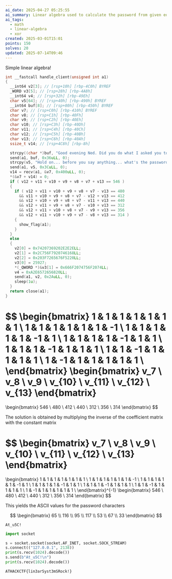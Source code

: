```yaml
---
ai_date: 2025-04-27 05:25:55
ai_summary: Linear algebra used to calculate the password from given equations
ai_tags:
  - math
  - linear-algebra
  - xor
created: 2025-03-01T15:01
points: 150
solves: 20
updated: 2025-07-14T09:46
---
```


Simple linear algebra!

```c
int __fastcall handle_client(unsigned int a1)
{
  __int64 v2[3]; // [rsp+10h] [rbp-4C0h] BYREF
  _WORD v3[5]; // [rsp+28h] [rbp-4A8h]
  __int64 v4; // [rsp+32h] [rbp-49Eh]
  char v5[64]; // [rsp+40h] [rbp-490h] BYREF
  __int64 buf[8]; // [rsp+80h] [rbp-450h] BYREF
  char v7; // [rsp+C0h] [rbp-410h] BYREF
  char v8; // [rsp+C1h] [rbp-40Fh]
  char v9; // [rsp+C2h] [rbp-40Eh]
  char v10; // [rsp+C3h] [rbp-40Dh]
  char v11; // [rsp+C4h] [rbp-40Ch]
  char v12; // [rsp+C5h] [rbp-40Bh]
  char v13; // [rsp+C6h] [rbp-40Ah]
  ssize_t v14; // [rsp+4C8h] [rbp-8h]

  strcpy((char *)buf, "Good evening Ned. Did you do what I asked you to do?\n");
  send(a1, buf, 0x36uLL, 0);
  strcpy(v5, "Hold on... before you say anything... what's the password?\n");
  send(a1, v5, 0x3CuLL, 0);
  v14 = recv(a1, &v7, 0x400uLL, 0);
  *(&v7 + v14) = 0;
  if ( v12 + v11 + v10 + v9 + v8 + v7 + v13 == 546 )
  {
    if ( v12 + v11 + v10 + v9 + v8 + v7 - v13 == 480
      && v11 + v10 + v9 + v8 + v7 - v12 + v13 == 412
      && v12 + v10 + v9 + v8 + v7 - v11 + v13 == 440
      && v12 + v11 + v9 + v8 + v7 - v10 + v13 == 312
      && v12 + v11 + v10 + v8 + v7 - v9 + v13 == 356
      && v12 + v11 + v10 + v9 + v7 - v8 + v13 == 314 )
    {
      show_flag(a1);
    }
  }
  else
  {
    v2[0] = 0x74207369202E2E2ELL;
    v2[1] = 0x2C756F7920746168LL;
    v2[2] = 0x203F7265676F5220LL;
    v3[0] = 25927;
    *(_QWORD *)&v3[1] = 0x666F2074756F2074LL;
    v4 = 0xA2E6572656820LL;
    send(a1, v2, 0x2AuLL, 0);
    sleep(1u);
  }
  return close(a1);
}
```

$$
\begin{bmatrix}
1 & 1 & 1 & 1 & 1 & 1 & 1 \\
1 & 1 & 1 & 1 & 1 & 1 & -1 \\
1 & 1 & 1 & 1 & 1 & -1 & 1 \\
1 & 1 & 1 & 1 & -1 & 1 & 1 \\
1 & 1 & 1 & -1 & 1 & 1 & 1 \\
1 & 1 & -1 & 1 & 1 & 1 & 1 \\
1 & -1 & 1 & 1 & 1 & 1 & 1 \\
\end{bmatrix}
\begin{bmatrix}
v_7 \\ v_8 \\ v_9 \\ v_{10} \\ v_{11} \\ v_{12} \\ v_{13}
\end{bmatrix}
=
\begin{bmatrix}
546 \\ 480 \\ 412 \\ 440 \\ 312 \\ 356 \\ 314
\end{bmatrix}
$$

The solution is obtained by multiplying the inverse of the coefficient matrix with the constant matrix

$$
\begin{bmatrix}
v_7 \\ v_8 \\ v_9 \\ v_{10} \\ v_{11} \\ v_{12} \\ v_{13}
\end{bmatrix}
= 
\begin{bmatrix}
1 & 1 & 1 & 1 & 1 & 1 & 1 \\
1 & 1 & 1 & 1 & 1 & 1 & -1 \\
1 & 1 & 1 & 1 & 1 & -1 & 1 \\
1 & 1 & 1 & 1 & -1 & 1 & 1 \\
1 & 1 & 1 & -1 & 1 & 1 & 1 \\
1 & 1 & -1 & 1 & 1 & 1 & 1 \\
1 & -1 & 1 & 1 & 1 & 1 & 1 \\
\end{bmatrix}^{-1}
\begin{bmatrix}
546 \\ 480 \\ 412 \\ 440 \\ 312 \\ 356 \\ 314
\end{bmatrix}
$$

This yields the ASCII values for the password characters

$$
\begin{bmatrix}
65 \\ 116 \\ 95 \\ 117 \\ 53 \\ 67 \\ 33
\end{bmatrix}
$$

```
At_u5C!
```

```python
import socket

s = socket.socket(socket.AF_INET, socket.SOCK_STREAM)
s.connect(("127.0.0.1", 2138))
print(s.recv(1024).decode())
s.send(b"At_u5C!\n")
print(s.recv(1024).decode())
```

```flag
ATHACKCTF{lin3arSyst3mSRock!}
```